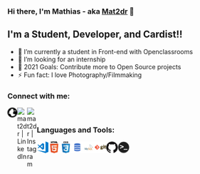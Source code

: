 ### Hi there, I'm Mathias - aka [Mat2dr][website] 👋

## I'm a Student, Developer, and Cardist!!

- 🌱 I’m currently a student in Front-end with Openclassrooms
- 👯 I’m looking for an internship
- 🥅 2021 Goals: Contribute more to Open Source projects
- ⚡ Fun fact: I love Photography/Filmmaking


### Connect with me:

[<img align="left" alt="mathiasdragovic.com" width="22px" src="https://raw.githubusercontent.com/iconic/open-iconic/master/svg/globe.svg" />][website]
[<img align="left" alt="mat2dr | LinkedIn" width="22px" src="https://cdn.jsdelivr.net/npm/simple-icons@v3/icons/linkedin.svg" />][linkedin]
[<img align="left" alt="mat2dr | Instagram" width="22px" src="https://cdn.jsdelivr.net/npm/simple-icons@v3/icons/instagram.svg" />][instagram]

<br />

### Languages and Tools:

<img align="left" alt="Visual Studio Code" width="26px" src="https://raw.githubusercontent.com/github/explore/80688e429a7d4ef2fca1e82350fe8e3517d3494d/topics/visual-studio-code/visual-studio-code.png" />
<img align="left" alt="HTML5" width="26px" src="https://raw.githubusercontent.com/github/explore/80688e429a7d4ef2fca1e82350fe8e3517d3494d/topics/html/html.png" />
<img align="left" alt="CSS3" width="26px" src="https://raw.githubusercontent.com/github/explore/80688e429a7d4ef2fca1e82350fe8e3517d3494d/topics/css/css.png" />
<img align="left" alt="SQL" width="26px" src="https://raw.githubusercontent.com/github/explore/80688e429a7d4ef2fca1e82350fe8e3517d3494d/topics/sql/sql.png" />
<img align="left" alt="MySQL" width="26px" src="https://raw.githubusercontent.com/github/explore/80688e429a7d4ef2fca1e82350fe8e3517d3494d/topics/mysql/mysql.png" />
<img align="left" alt="Git" width="26px" src="https://raw.githubusercontent.com/github/explore/80688e429a7d4ef2fca1e82350fe8e3517d3494d/topics/git/git.png" />
<img align="left" alt="GitHub" width="26px" src="https://raw.githubusercontent.com/github/explore/78df643247d429f6cc873026c0622819ad797942/topics/github/github.png" />
<img align="left" alt="Terminal" width="26px" src="https://raw.githubusercontent.com/github/explore/80688e429a7d4ef2fca1e82350fe8e3517d3494d/topics/terminal/terminal.png" />

<br />
<br />


[website]: https://mathiasdragovic.com/
[instagram]: https://www.instagram.com/mat2dr/
[linkedin]: www.linkedin.com/in/mathias-dragovic
